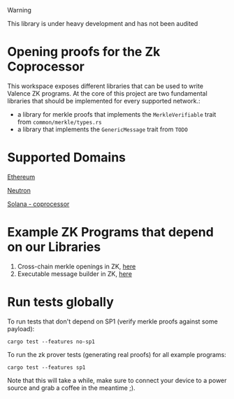 > [!WARNING]
> This library is under heavy development and has not been audited

# Opening proofs for the Zk Coprocessor
This workspace exposes different libraries that can be used to write Valence ZK programs.
At the core of this project are two fundamental libraries that should be implemented for every supported network.:

- a library for merkle proofs that implements the `MerkleVerifiable` trait from `common/merkle/types.rs`
- a library that implements the `GenericMessage` trait from `TODO`

# Supported Domains
[Ethereum](domains/ethereum/README.md)

[Neutron](domains/neutron/README.md)

[Solana - coprocessor](domains/solana/README.md)

# Example ZK Programs that depend on our Libraries
1. Cross-chain merkle openings in ZK, [here](example-programs/sp1/cross-chain-merkle-program/prover/README.md)
2. Executable message builder in ZK, [here](example-programs/sp1/cross-chain-message-builder-program/prover/README.md)


# Run tests globally

To run tests that don't depend on SP1 (verify merkle proofs against some payload):

```
cargo test --features no-sp1
```

To run the zk prover tests (generating real proofs) for all example programs:

```
cargo test --features sp1
```

Note that this will take a while, make sure to connect your device to a power source and grab a coffee in the meantime ;).